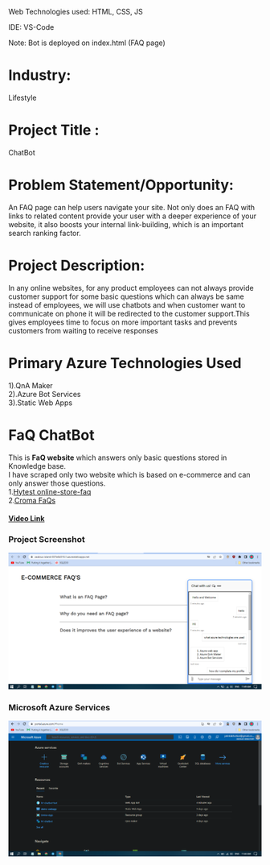 Web Technologies used: HTML, CSS, JS

IDE: VS-Code

Note: Bot is deployed on index.html (FAQ page)

# Industry:
Lifestyle

# Project Title : 
ChatBot

# Problem Statement/Opportunity:
 An FAQ page can help users navigate your site. Not only does an FAQ with links to related content provide your user with a deeper experience of your website, it also boosts your internal link-building, which is an important search ranking factor.
# Project Description: 
In any online websites, for any product employees can not always provide customer support for some basic questions which can always be same instead of employees, we will use chatbots and when customer want to communicate on phone it will be redirected to the customer support.This gives employees time to focus on more important tasks and prevents customers from waiting to receive responses

# Primary Azure Technologies Used 
1).QnA Maker</br>
2).Azure Bot Services</br>
3).Static Web Apps</br>

# FaQ ChatBot
This is <b>FaQ website</b> which answers only basic questions stored in Knowledge base.</br>
I have scraped only two website which is based on e-commerce and can only answer those questions.</br>
1.<a href="https://hytest.fi/information/online-store-faq">Hytest online-store-faq</a></br>
2.<a href="https://www.croma.com/faq">Croma FaQs</a>
<h4><a href="https://www.awesomescreenshot.com/video/10244688?key=7366b6e4509c2fdfb04fe621f18fd754">Video Link </a></h4>

<h3>Project Screenshot</h3>
<img src="Screenshot (742).png">

<h3>Microsoft Azure Services </h3>
<img src="Screenshot (741).png">
